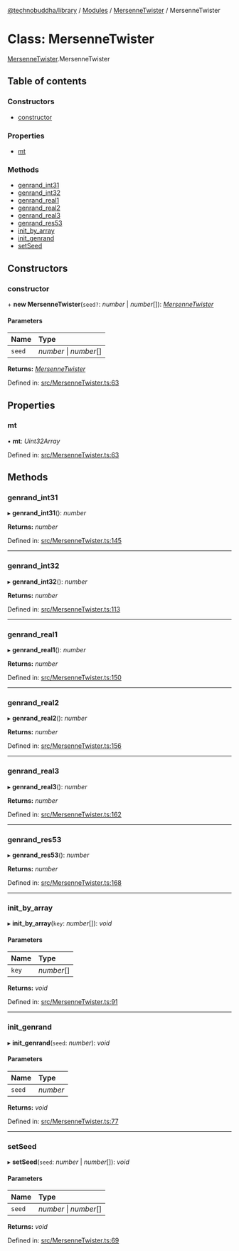 [@technobuddha/library](../../README.md) / [Modules](../Modules.md) / [MersenneTwister](../modules/mersennetwister.md) / MersenneTwister

# Class: MersenneTwister

[MersenneTwister](../modules/mersennetwister.md).MersenneTwister

## Table of contents

### Constructors

- [constructor](mersennetwister.mersennetwister-1.md#constructor)

### Properties

- [mt](mersennetwister.mersennetwister-1.md#mt)

### Methods

- [genrand\_int31](mersennetwister.mersennetwister-1.md#genrand_int31)
- [genrand\_int32](mersennetwister.mersennetwister-1.md#genrand_int32)
- [genrand\_real1](mersennetwister.mersennetwister-1.md#genrand_real1)
- [genrand\_real2](mersennetwister.mersennetwister-1.md#genrand_real2)
- [genrand\_real3](mersennetwister.mersennetwister-1.md#genrand_real3)
- [genrand\_res53](mersennetwister.mersennetwister-1.md#genrand_res53)
- [init\_by\_array](mersennetwister.mersennetwister-1.md#init_by_array)
- [init\_genrand](mersennetwister.mersennetwister-1.md#init_genrand)
- [setSeed](mersennetwister.mersennetwister-1.md#setseed)

## Constructors

### constructor

\+ **new MersenneTwister**(`seed?`: *number* \| *number*[]): [*MersenneTwister*](mersennetwister.mersennetwister-1.md)

#### Parameters

| Name | Type |
| :------ | :------ |
| `seed` | *number* \| *number*[] |

**Returns:** [*MersenneTwister*](mersennetwister.mersennetwister-1.md)

Defined in: [src/MersenneTwister.ts:63](https://github.com/technobuddha/hill.software/blob/693f679/packages/library/src/MersenneTwister.ts#L63)

## Properties

### mt

• **mt**: *Uint32Array*

Defined in: [src/MersenneTwister.ts:63](https://github.com/technobuddha/hill.software/blob/693f679/packages/library/src/MersenneTwister.ts#L63)

## Methods

### genrand\_int31

▸ **genrand_int31**(): *number*

**Returns:** *number*

Defined in: [src/MersenneTwister.ts:145](https://github.com/technobuddha/hill.software/blob/693f679/packages/library/src/MersenneTwister.ts#L145)

___

### genrand\_int32

▸ **genrand_int32**(): *number*

**Returns:** *number*

Defined in: [src/MersenneTwister.ts:113](https://github.com/technobuddha/hill.software/blob/693f679/packages/library/src/MersenneTwister.ts#L113)

___

### genrand\_real1

▸ **genrand_real1**(): *number*

**Returns:** *number*

Defined in: [src/MersenneTwister.ts:150](https://github.com/technobuddha/hill.software/blob/693f679/packages/library/src/MersenneTwister.ts#L150)

___

### genrand\_real2

▸ **genrand_real2**(): *number*

**Returns:** *number*

Defined in: [src/MersenneTwister.ts:156](https://github.com/technobuddha/hill.software/blob/693f679/packages/library/src/MersenneTwister.ts#L156)

___

### genrand\_real3

▸ **genrand_real3**(): *number*

**Returns:** *number*

Defined in: [src/MersenneTwister.ts:162](https://github.com/technobuddha/hill.software/blob/693f679/packages/library/src/MersenneTwister.ts#L162)

___

### genrand\_res53

▸ **genrand_res53**(): *number*

**Returns:** *number*

Defined in: [src/MersenneTwister.ts:168](https://github.com/technobuddha/hill.software/blob/693f679/packages/library/src/MersenneTwister.ts#L168)

___

### init\_by\_array

▸ **init_by_array**(`key`: *number*[]): *void*

#### Parameters

| Name | Type |
| :------ | :------ |
| `key` | *number*[] |

**Returns:** *void*

Defined in: [src/MersenneTwister.ts:91](https://github.com/technobuddha/hill.software/blob/693f679/packages/library/src/MersenneTwister.ts#L91)

___

### init\_genrand

▸ **init_genrand**(`seed`: *number*): *void*

#### Parameters

| Name | Type |
| :------ | :------ |
| `seed` | *number* |

**Returns:** *void*

Defined in: [src/MersenneTwister.ts:77](https://github.com/technobuddha/hill.software/blob/693f679/packages/library/src/MersenneTwister.ts#L77)

___

### setSeed

▸ **setSeed**(`seed`: *number* \| *number*[]): *void*

#### Parameters

| Name | Type |
| :------ | :------ |
| `seed` | *number* \| *number*[] |

**Returns:** *void*

Defined in: [src/MersenneTwister.ts:69](https://github.com/technobuddha/hill.software/blob/693f679/packages/library/src/MersenneTwister.ts#L69)

